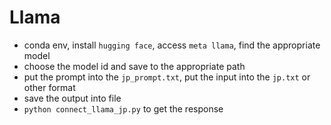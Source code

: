 # Llama
- conda env, install `hugging face`, access `meta llama`, find the appropriate model
- choose the model id and save to the appropriate path
- put the prompt into the `jp_prompt.txt`, put the input into the `jp.txt` or other format
- save the output into file
- `python connect_llama_jp.py` to get the response